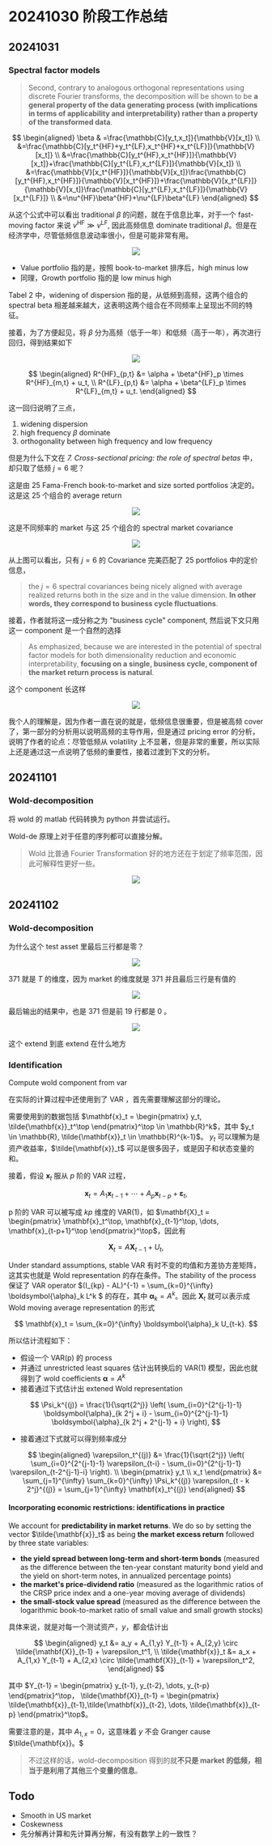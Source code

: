 # 20241030 阶段工作总结

## 20241031

### Spectral factor models

> Second, contrary to analogous orthogonal representations using discrete Fourier transforms, the decomposition will be shown to be **a general property of the data generating process (with implications in terms of applicability and interpretability) rather than a property of the transformed data**.

$$
\begin{aligned}
\beta & =\frac{\mathbb{C}[y_t,x_t]}{\mathbb{V}[x_t]} \\
&=\frac{\mathbb{C}[y_t^{HF}+y_t^{LF},x_t^{HF}+x_t^{LF}]}{\mathbb{V}[x_t]} \\
&=\frac{\mathbb{C}[y_t^{HF},x_t^{HF}]}{\mathbb{V}[x_t]}+\frac{\mathbb{C}[y_t^{LF},x_t^{LF}]}{\mathbb{V}[x_t]} \\
&=\frac{\mathbb{V}[x_t^{HF}]}{\mathbb{V}[x_t]}\frac{\mathbb{C}[y_t^{HF},x_t^{HF}]}{\mathbb{V}[x_t^{HF}]}+\frac{\mathbb{V}[x_t^{LF}]}{\mathbb{V}[x_t]}\frac{\mathbb{C}[y_t^{LF},x_t^{LF}]}{\mathbb{V}[x_t^{LF}]} \\
&=\nu^{HF}\beta^{HF}+\nu^{LF}\beta^{LF}
\end{aligned}
$$

从这个公式中可以看出 traditional $\beta$ 的问题，就在于信息比率，对于一个 fast-moving factor 来说 $v^{\text{HF}} \gg v^{\text{LF}}$, 因此高频信息 dominate traditional $\beta$。但是在经济学中，尽管低频信息波动率很小，但是可能非常有用。

<div align='center'>

![](../work_img/20241101PP2.jpg)

</div>

- Value portfolio 指的是，按照 book-to-market 排序后，high minus low
- 同理，Growth portfolio 指的是 low minus high

Tabel 2 中，widening of dispersion 指的是，从低频到高频，这两个组合的 spectral beta 相差越来越大，这表明这两个组合在不同频率上呈现出不同的特征。

接着，为了方便起见，将 $\beta$ 分为高频（低于一年）和低频（高于一年），再次进行回归，得到结果如下

<div align='center'>

![](../work_img/20241101PP3.jpg)

</div>

$$
\begin{aligned}
R^{HF}_{p,t} &= \alpha + \beta^{HF}_p \times R^{HF}_{m,t} + u_t, \\
R^{LF}_{p,t} &= \alpha + \beta^{LF}_p \times R^{LF}_{m,t} + u_t.
\end{aligned}
$$


这一回归说明了三点，

1. widening dispersion
2. high frequency $\beta$ dominate
3. orthogonality between high frequency and low frequency

但是为什么下文在 *7. Cross-sectional pricing: the role of spectral betas* 中，却只取了低频 $j=6$ 呢？

这是由 25 Fama-French book-to-market and size sorted portfolios 决定的。这是这 25 个组合的 average return

<div align='center'>

![](../work_img/20241101PP4.jpg)

</div>

这是不同频率的 market 与这 25 个组合的 spectral market covariance

<div align='center'>

![](../work_img/20241101PP5.jpg)

</div>

从上图可以看出，只有 $j=6$ 的 Covariance 完美匹配了 25 portfolios 中的定价信息，

> the $j = 6$ spectral covariances being nicely aligned with average realized returns both in the size and in the value dimension. **In other words, they correspond to business cycle fluctuations**.

接着，作者就将这一成分称之为 "business cycle" component, 然后说下文只用这一 component 是一个自然的选择

> As emphasized, because we are interested in the potential of spectral factor models for both dimensionality reduction and economic interpretability, **focusing on a single, business cycle, component of the market return process is natural**.

这个 component 长这样

<div align='center'>

![](../work_img/20241101PP6.jpg)

</div>

我个人的理解是，因为作者一直在说的就是，低频信息很重要，但是被高频 cover 了，第一部分的分析用以说明高频的主导作用，但是通过 pricing error 的分析，说明了作者的论点：尽管低频从 volatility 上不显著，但是非常的重要，所以实际上还是通过这一点说明了低频的重要性，接着过渡到下文的分析。


## 20241101

### Wold-decomposition

将 wold 的 matlab 代码转换为 python 并尝试运行。

Wold-de 原理上对于任意的序列都可以直接分解。

> Wold 比普通 Fourier Transformation 好的地方还在于划定了频率范围，因此可解释性更好一些。

<div align='center'>

![](../work_img/20241101PP1.jpg)

</div>


## 20241102

### Wold-decomposition

为什么这个 test asset 里最后三行都是零？

<div align='center'>

![](../work_img/20241102PP1.jpg)

</div>

371 就是 $T$ 的维度，因为 market 的维度就是 371 并且最后三行是有值的

<div align='center'>

![](../work_img/20241102PP2.jpg)

</div>

最后输出的结果中，也是 371 但是前 19 行都是 0 。

<div align='center'>

![](../work_img/20241102PP3.jpg)

</div>

这个 extend 到底 extend 在什么地方


### Identification

<div class = 'centerwords'>

Compute wold component from var

</div>

在实际的计算过程中还使用到了 VAR ，首先需要理解这部分的理论。

需要使用到的数据包括 $\mathbf{x}_t = \begin{pmatrix} y_t, \tilde{\mathbf{x}}_t^\top \end{pmatrix}^\top \in \mathbb{R}^k$，其中 $y_t \in \mathbb{R}, \tilde{\mathbf{x}}_t \in \mathbb{R}^{k-1}$。 $y_t$ 可以理解为是资产收益率，$\tilde{\mathbf{x}}_t$ 可以是很多因子，或是因子和状态变量的和。

接着，假设 $\mathbf{x}_t$ 服从 $p$ 阶的 VAR 过程，

$$
\mathbf{x}_t = A_1 \mathbf{x}_{t-1} + \cdots + A_p \mathbf{x}_{t-p} + \boldsymbol{\varepsilon}_t,
$$

p 阶的 VAR 可以被写成 $kp$ 维度的 VAR(1)，如 $\mathbf{X}_t = \begin{pmatrix} \mathbf{x}_t^\top, \mathbf{x}_{t-1}^\top, \dots, \mathbf{x}_{t-p+1}^\top \end{pmatrix}^\top$，因此有

$$
\mathbf{X}_t = A \mathbf{X}_{t-1} + U_t,
$$

Under standard assumptions, stable VAR 有时不变的均值和方差协方差矩阵，这其实也就是 Wold representation 的存在条件。The stability of the process 保证了 VAR operator $(I_{kp} - AL)^{-1} = \sum_{k=0}^{\infty} \boldsymbol{\alpha}_k L^k $ 的存在，其中 $\boldsymbol{\alpha}_k = A^{k}$。因此 $\mathbf{X}_t$ 就可以表示成 Wold moving average representation 的形式

$$
\mathbf{x}_t = \sum_{k=0}^{\infty} \boldsymbol{\alpha}_k U_{t-k}.
$$

所以估计流程如下：

- 假设一个 VAR(p) 的 process
- 并通过 unrestricted least squares 估计出转换后的 VAR(1) 模型，因此也就得到了 wold coefficients $\boldsymbol{\alpha} = A^k$
- 接着通过下式估计出 extened Wold representation

$$
\Psi_k^{(j)} = \frac{1}{\sqrt{2^j}} \left( \sum_{i=0}^{2^{j-1}-1} \boldsymbol{\alpha}_{k 2^j + i} - \sum_{i=0}^{2^{j-1}-1} \boldsymbol{\alpha}_{k 2^j + 2^{j-1} + i} \right),
$$

- 接着通过下式就可以得到频率成分

$$
\begin{aligned}
\varepsilon_t^{(j)} &= \frac{1}{\sqrt{2^j}} \left( \sum_{i=0}^{2^{j-1}-1} \varepsilon_{t-i} - \sum_{i=0}^{2^{j-1}-1} \varepsilon_{t-2^{j-1}-i} \right). \\
\begin{pmatrix} y_t \\ x_t \end{pmatrix} &= \sum_{j=1}^{\infty} \sum_{k=0}^{\infty} \Psi_k^{(j)} \varepsilon_{t - k 2^j}^{(j)} = \sum_{j=1}^{\infty} \mathbf{x}_t^{(j)}
\end{aligned}
$$

#### Incorporating economic restrictions: identifications in practice

We account for **predictability in market returns**. We do so by setting the vector $\tilde{\mathbf{x}}_t$ as being **the market excess return** followed by three state variables:

- **the yield spread between long-term and short-term bonds** (measured as the difference between the ten-year constant maturity bond yield and the yield on short-term notes, in annualized percentage points)
- **the market's price-dividend ratio** (measured as the logarithmic ratios of the CRSP price index and a one-year moving average of dividends)
- **the small-stock value spread** (measured as the difference between the logarithmic book-to-market ratio of small value and small growth stocks)

具体来说，就是对每一个测试资产，$y$，都会估计出

$$
\begin{aligned}
y_t &= a_y + A_{1,y} Y_{t-1} + A_{2,y} \circ \tilde{\mathbf{X}}_{t-1} + \varepsilon_t^1, \\
\tilde{\mathbf{x}}_t &= a_x + A_{1,x} Y_{t-1} + A_{2,x} \circ \tilde{\mathbf{X}}_{t-1} + \varepsilon_t^2,
\end{aligned}
$$

其中 $Y_{t-1} = \begin{pmatrix} y_{t-1}, y_{t-2}, \dots, y_{t-p} \end{pmatrix}^\top，  \tilde{\mathbf{X}}_{t-1} = \begin{pmatrix} \tilde{\mathbf{x}}_{t-1},\tilde{\mathbf{x}}_{t-2}, \dots, \tilde{\mathbf{x}}_{t-p} \end{pmatrix}^\top$。

需要注意的是，其中 $A_{1,x}=0$，这意味着 $y$  不会 Granger cause $\tilde{\mathbf{x}}。$

> 不过这样的话，wold-decomposition 得到的就**不只是 market 的低频，相当于是利用了其他三个变量的信息**。

## Todo 

- Smooth in US market
- Coskewness
- 先分解再计算和先计算再分解，有没有数学上的一致性？
